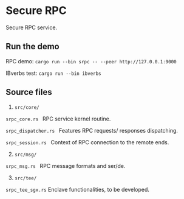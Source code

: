 # Secure RPC 
Secure RPC service. 

## Run the demo 
RPC demo: `cargo run --bin srpc -- --peer http://127.0.0.1:9000` 

IBverbs test: `cargo run --bin ibverbs` 

## Source files

1. ` src/core/ ` 

`srpc_core.rs `
RPC service kernel routine. 

`srpc_dispatcher.rs `
Features RPC requests/ responses dispatching.   

`srpc_session.rs `
Context of RPC connection to the remote ends. 

2. ` src/msg/ `

`srpc_msg.rs `
RPC message formats and ser/de. 

3. ` src/tee/ `

`srpc_tee_sgx.rs`
Enclave functionalities, to be developed. 


